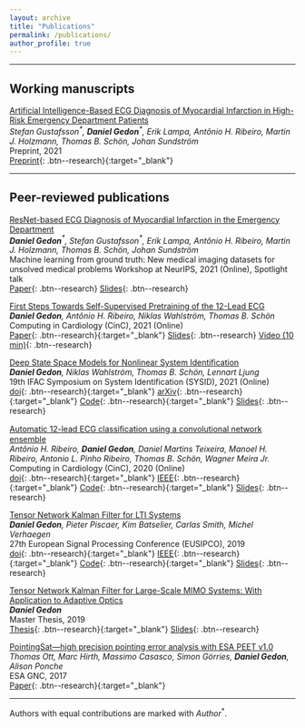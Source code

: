 ```yaml
---
layout: archive
title: "Publications"
permalink: /publications/
author_profile: true
---
```


---
## Working manuscripts

[Artificial Intelligence-Based ECG Diagnosis of Myocardial Infarction in High-Risk Emergency Department Patients](/publications/2202_nstemi/)\
*Stefan Gustafsson$^\ast$, **Daniel Gedon**$^\ast$, Erik Lampa, Antônio H. Ribeiro, Martin J. Holzmann, Thomas B. Schön, Johan Sundström*\
Preprint, 2021\
[Preprint](https://www.doi.org/10.2139/ssrn.3857655){: .btn--research}{:target="_blank"}

---
## Peer-reviewed publications

[ResNet-based ECG Diagnosis of Myocardial Infarction in the Emergency Department](/publications/2112_nstemiworkshop/)\
***Daniel Gedon**$^\ast$, Stefan Gustafsson$^\ast$, Erik Lampa, Antônio H. Ribeiro, Martin J. Holzmann, Thomas B. Schön, Johan Sundström*\
Machine learning from ground truth: New medical imaging datasets for unsolved medical problems Workshop at NeurIPS, 2021 (Online), Spotlight talk\
[Paper](/files/pdf/publications/21_NSTEMI_AI_Health_workshop.pdf){: .btn--research}
[Slides](/files/pdf/slides/211214_neurips_gedon_handout.pdf){: .btn--research}


[First Steps Towards Self-Supervised Pretraining of the 12-Lead ECG](/publications/2109_ecgssl/)\
***Daniel Gedon**, Antônio H. Ribeiro, Niklas Wahlström, Thomas B. Schön*\
Computing in Cardiology (CinC), 2021 (Online)\
[Paper](https://www.cinc.org/2021/Program/accepted/162_Preprint.pdf){: .btn--research}{:target="_blank"}
[Slides](/files/pdf/slides/210915_ssl_ecg_handout.pdf){: .btn--research}
[Video (10 min)](https://www.dropbox.com/s/bvpi2h7qzkg5kod/21_cinc_ssl_ecg.mp4?dl=0){: .btn--research}


[Deep State Space Models for Nonlinear System Identification](/publications/2107_deepssm/)\
***Daniel Gedon**, Niklas Wahlström, Thomas B. Schön, Lennart Ljung*\
19th IFAC Symposium on System Identification (SYSID), 2021 (Online)\
[doi](https://doi.org/10.1016/j.ifacol.2021.08.406){: .btn--research}{:target="_blank"}
[arXiv](https://arxiv.org/abs/2003.14162){: .btn--research}{:target="_blank"}
[Code](https://github.com/dgedon/DeepSSM_SysID){: .btn--research}{:target="_blank"}
[Slides](/files/pdf/slides/210715_sysid_daniel_handout.pdf){: .btn--research}


[Automatic 12-lead ECG classiﬁcation using a convolutional network ensemble](/publications/2009_ecgensemble/)\
*Antônio H. Ribeiro, **Daniel Gedon**, Daniel Martins Teixeira, Manoel H. Ribeiro, Antonio L. Pinho Ribeiro, Thomas B. Schön, Wagner Meira Jr.*\
Computing in Cardiology (CinC), 2020 (Online)\
[doi](https://www.doi.org/10.22489/CinC.2020.130){: .btn--research}{:target="_blank"}
[IEEE](https://ieeexplore.ieee.org/document/9344356){: .btn--research}{:target="_blank"}
[Code](https://github.com/antonior92/physionet-12ecg-classification){: .btn--research}{:target="_blank"}
[Slides](/files/pdf/slides/200915_CinC.pdf){: .btn--research}


[Tensor Network Kalman Filter for LTI Systems](/publications/1909_tensornetworkkf/)\
***Daniel Gedon**, Pieter Piscaer, Kim Batselier, Carlas Smith, Michel Verhaegen*\
27th European Signal Processing Conference (EUSIPCO), 2019\
[doi](https://doi.org/10.23919/EUSIPCO.2019.8902976){: .btn--research}{:target="_blank"}
[IEEE](https://ieeexplore.ieee.org/abstract/document/8902976){: .btn--research}{:target="_blank"}
[Code](https://github.com/dgedon/Tensor-Kalman-Filter){: .btn--research}{:target="_blank"}
[Slides](/files/pdf/slides/190904_EUSIPCO_DanielGedon_handout.pdf){: .btn--research}


[Tensor Network Kalman Filter for Large-Scale MIMO Systems: With Application to Adaptive Optics](/publications/1907_masterthesis/)\
***Daniel Gedon***\
Master Thesis, 2019\
[Thesis](https://repository.tudelft.nl/islandora/object/uuid:2188c114-05ed-4fe6-9603-85de71e9bffd){: .btn--research}{:target="_blank"}
[Slides](/files/pdf/slides/190705_MasterThesis_DanielGedon_handout.pdf){: .btn--research}


[PointingSat—high precision pointing error analysis with ESA PEET v1.0](/publications/1706_pointingsat)\
*Thomas Ott, Marc Hirth, Massimo Casasco, Simon Görries, **Daniel Gedon**, Alison Ponche*\
ESA GNC, 2017\
[Paper](http://peet.estec.esa.int/files/ESA_GNC2017_PEET_Application_Scenario.pdf){: .btn--research}{:target="_blank"}

---
Authors with equal contributions are marked with *Author*$^\ast$.